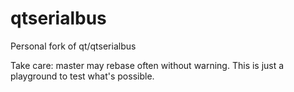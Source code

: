 # qtserialbus

Personal fork of qt/qtserialbus

Take care: master may rebase often without warning. This is just a playground to test what's possible.
